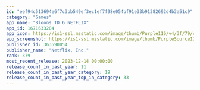 ```yaml
---
id: "eef94c513694e6f7c3bb549ef3ec1ef7f98e054bf91e33b91382692d4b3a51c9"
category: "Games"
app_name: "Bloons TD 6 NETFLIX"
app_id: 1671633204
app_icon: https://is1-ssl.mzstatic.com/image/thumb/Purple116/v4/3f/79/c4/3f79c4f4-9834-e572-9e40-079e75df4e9c/AppIcon-1x_U007emarketing-0-7-0-85-220.png/1024x1024bb.png
app_screenshot: https://is1-ssl.mzstatic.com/image/thumb/PurpleSource126/v4/a3/4e/89/a34e89ea-e308-9c73-4f36-213be9551f6a/4d6d49cc-fa13-42a4-a5b5-c6448ce9f90f_1_GAME_SCREENSHOT_IOS_MOBILE_HORIZONTAL_6_5_INCH_19_fc65dd40-f5ea-11ed-9647-12cdbbfb7cb7.jpg/2778x1284bb.png
publisher_id: 363590054
publisher_name: "Netflix, Inc."
rank: 379
most_recent_release: 2023-12-14 00:00:00
release_count_in_past_year: 11
release_count_in_past_year_category: 19
release_count_in_past_year_top_in_category: 33
---
```

